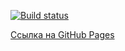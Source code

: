 [![Build status](https://ci.appveyor.com/api/projects/status/d8m5fb3b1mef5vob?svg=true)](https://ci.appveyor.com/project/VavaIkelman/ahj-dnd)

[Ссылка на GitHub Pages]()
